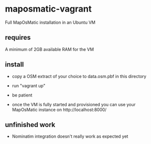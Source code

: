 # maposmatic-vagrant
Full MapOsMatic installation in an Ubuntu VM

## requires

A minimum of 2GB available RAM for the VM

## install

* copy a OSM extract of your choice to data.osm.pbf in this directory

* run "vagrant up"

* be patient

* once the VM is fully started and provisioned you can use your 
  MapOsMatic instance on http://localhost:8000/

## unfinished work

* Nominatim integration doesn't really work as expected yet


